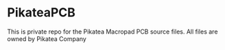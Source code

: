 # PikateaPCB
This is private repo for the Pikatea Macropad PCB source files. All files are owned by Pikatea Company

